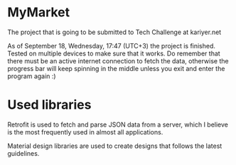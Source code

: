 # MyMarket
The project that is going to be submitted to Tech Challenge at kariyer.net

As of September 18, Wednesday, 17:47 (UTC+3) the project is finished. Tested on multiple devices to make sure that it works. Do remember that there must be an active internet connection to fetch the data, otherwise the progress bar will keep spinning in the middle unless you exit and enter the program again :)

# Used libraries

Retrofit is used to fetch and parse JSON data from a server, which I believe is the most frequently used in almost all applications.

Material design libraries are used to create designs that follows the latest guidelines.
